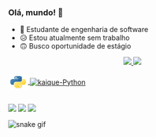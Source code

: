 ### Olá, mundo! 👋
- 📖 Estudante de engenharia de software
- 😥 Estou atualmente sem trabalho
- 🙃 Busco oportunidade de estágio
<div align="center">
  <a href="https://github.com/rafaballerini">
  <img height="180em" src="https://github-readme-stats.vercel.app/api?username=KaiqueAlmeidaSouza&show_icons=true&theme=dark&include_all_commits=true&count_private=true"/>
  <img height="180em" src="https://github-readme-stats.vercel.app/api/top-langs/?username=KaiqueAlmeidaSouza&layout=compact&langs_count=7&theme=dark"/>
</div>
<div style="display: inline_block"><br>
  <img align="center" alt="kaique-Python" height="30" width="40" src="https://raw.githubusercontent.com/devicons/devicon/master/icons/python/python-original.svg">
  <img align="center" alt="kaique-Python" height="30" width="60" src="https://img.shields.io/badge/C%2B%2B-00599C?style=for-the-badge&logo=c%2B%2B&logoColor=white"
</div>
  
  ##
 
<div> 
  <a href="https://www.instagram.com/kaique_almeida.s/" target="_blank"><img src="https://img.shields.io/badge/-Instagram-%23E4405F?style=for-the-badge&logo=instagram&logoColor=white" target="_blank"></a>
  <a href = "mailto:contatokaiquealmeida.contatooficial@gmail.com"><img src="https://img.shields.io/badge/-Gmail-%23333?style=for-the-badge&logo=gmail&logoColor=white" target="_blank"></a>
  <a href="https://www.linkedin.com/in/kaique-almeida-3a0071229/" target="_blank"><img src="https://img.shields.io/badge/-LinkedIn-%230077B5?style=for-the-badge&logo=linkedin&logoColor=white" target="_blank"></a> 
 
  ![snake gif](https://github.com/KaiqueAlmeidaSouza/KaiqueAlmeidaSouza/blob/output/github-contribution-grid-snake.svg)
 
</div>

